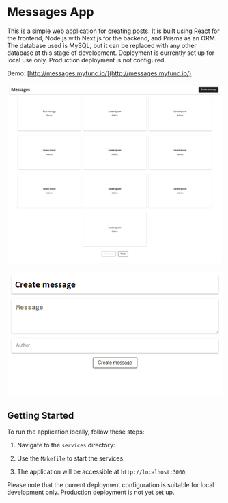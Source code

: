 # Messages App

This is a simple web application for creating posts. It is built using React for the frontend, Node.js with Next.js for the backend, and Prisma as an ORM. The database used is MySQL, but it can be replaced with any other database at this stage of development. Deployment is currently set up for local use only. Production deployment is not configured.

Demo: [http://messages.myfunc.io/](http://messages.myfunc.io/)

![Home](images/home.png)

![Create](images/create.png)

## Getting Started

To run the application locally, follow these steps:

1. Navigate to the `services` directory:

2. Use the `Makefile` to start the services:

3. The application will be accessible at `http://localhost:3000`.

Please note that the current deployment configuration is suitable for local development only. Production deployment is not yet set up.
